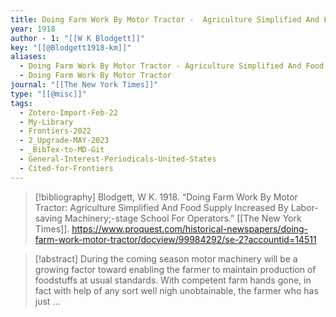 ```yaml
---
title: Doing Farm Work By Motor Tractor -  Agriculture Simplified And Food Supply Increased By Labor-saving Machinery;-stage School For Operators
year: 1918
author - 1: "[[W K Blodgett]]"
key: "[[@Blodgett1918-km]]"
aliases:
  - Doing Farm Work By Motor Tractor - Agriculture Simplified And Food Supply Increased By Labor-Saving Machinery;-Stage School For Operators
  - Doing Farm Work By Motor Tractor
journal: "[[The New York Times]]"
type: "[[@misc]]"
tags:
  - Zotero-Import-Feb-22
  - My-Library
  - Frontiers-2022
  - 2_Upgrade-MAY-2023
  - _BibTex-to-MD-Git
  - General-Interest-Periodicals-United-States
  - Cited-for-Frontiers
---
```


> [!bibliography]
> Blodgett, W K. 1918. “Doing Farm Work By Motor Tractor: Agriculture Simplified And Food Supply Increased By Labor-saving Machinery;-stage School For Operators.” [[The New York Times]]. https://www.proquest.com/historical-newspapers/doing-farm-work-motor-tractor/docview/99984292/se-2?accountid=14511

> [!abstract]
> During the coming season motor machinery will be a growing factor toward enabling the farmer to maintain production of foodstuffs at usual standards. With competent farm hands gone, in fact with help of any sort well nigh unobtainable, the farmer who has just ...